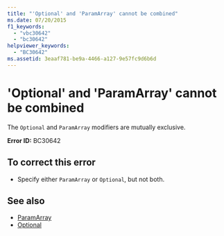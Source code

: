 ```yaml
---
title: "'Optional' and 'ParamArray' cannot be combined"
ms.date: 07/20/2015
f1_keywords: 
  - "vbc30642"
  - "bc30642"
helpviewer_keywords: 
  - "BC30642"
ms.assetid: 3eaaf781-be9a-4466-a127-9e57fc9d6b6d
---
```

# 'Optional' and 'ParamArray' cannot be combined
The `Optional` and `ParamArray` modifiers are mutually exclusive.  
  
 **Error ID:** BC30642  
  
## To correct this error  
  
- Specify either `ParamArray` or `Optional`, but not both.  
  
## See also

- [ParamArray](../language-reference/modifiers/paramarray.md)
- [Optional](../language-reference/modifiers/optional.md)
